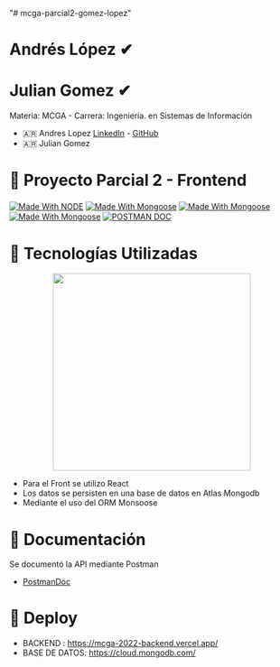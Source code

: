 "# mcga-parcial2-gomez-lopez" 

# Andrés López ✔
# Julian Gomez ✔

Materia: MCGA - Carrera: Ingeniería. en Sistemas de Información 

* :argentina: Andres Lopez [LinkedIn](https://www.linkedin.com/in/andresl%C3%B3pez/) - [GitHub](https://github.com/andylopezgit)
* :argentina: Julian Gomez 

# :articulated_lorry: Proyecto Parcial 2 - Frontend

<a href="https://github.com/topics/node" target="_blank"><img align="center" alt="Made With NODE"  src="https://img.shields.io/badge/node-v16.17.0-LTS"></a>
<a href="https://github.com/topics/mongoose" target="_blank"><img align="center" alt="Made With Mongoose"  src="https://img.shields.io/badge/mongoose-v6.6.3-orange"></a>
<a href="https://github.com/topics/express" target="_blank"><img align="center" alt="Made With Mongoose"  src="https://img.shields.io/badge/express-v4.18.1-yellow"></a>
<a href="https://github.com/topics/express-validator" target="_blank"><img align="center" alt="Made With Mongoose"  src="https://img.shields.io/badge/express%20validator-v6.14.2-red"></a>
<a href="https://documenter.getpostman.com/view/23097436/2s7YYr8jY4" target="_blank"><img align="center" alt="POSTMAN DOC"  src="https://img.shields.io/badge/Postman-ApiDoc-orange"></a>
# :truck: Tecnologías Utilizadas  

<p align="center">
 <img width="350" src="http://nightdeveloper.net/wp-content/uploads/2018/02/React_logo_wordmark-1024x344.png">
</p>

* Para el Front se utilizo React
* Los datos se persisten en una base de datos en Atlas Mongodb
* Mediante el uso del ORM Monsoose

# :blue_car: Documentación
 
 Se documentó la API mediante Postman
 
 * [PostmanDoc](https://documenter.getpostman.com/view/11198688/2s83tGoWr6)

# :red_car: Deploy

* BACKEND : https://mcga-2022-backend.vercel.app/
* BASE DE DATOS: https://cloud.mongodb.com/
